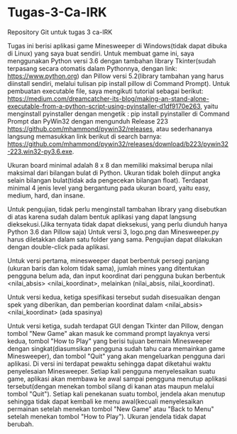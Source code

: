# Tugas-3-Ca-IRK
Repository Git untuk tugas 3 ca-IRK

Tugas ini berisi aplikasi game Minesweeper di Windows(tidak dapat dibuka di Linux) yang saya buat sendiri. Untuk membuat game ini, saya menggunakan Python versi 3.6 dengan tambahan library Tkinter(sudah terpasang secara otomatis dalam Pythonnya, dengan link: https://www.python.org) dan Pillow versi 5.2(library tambahan yang harus diinstall sendiri, melalui tulisan pip install pillow di Command Prompt). Untuk pembuatan executable file, saya mengikuti tutorial sebagai berikut: https://medium.com/dreamcatcher-its-blog/making-an-stand-alone-executable-from-a-python-script-using-pyinstaller-d1df9170e263, yaitu menginstall pyinstaller dengan mengetik : pip install pyinstaller di Command Prompt dan PyWin32 dengan mengunduh Release 223 https://github.com/mhammond/pywin32/releases, atau sederhananya langsung memasukkan link berikut di search barnya: https://github.com/mhammond/pywin32/releases/download/b223/pywin32-223.win32-py3.6.exe.

Ukuran board minimal adalah 8 x 8 dan memiliki maksimal berupa nilai maksimal dari bilangan bulat di Python. Ukuran tidak boleh diinput angka selain bilangan bulat(tidak ada pengecekan bilangan float). Terdapat minimal 4 jenis level yang bergantung pada ukuran board, yaitu easy, medium, hard, dan insane.

Untuk pengujian, tidak perlu menginstall tambahan library yang disebutkan di atas karena sudah dalam bentuk aplikasi yang dapat langsung dieksekusi.(Jika ternyata tidak dapat dieksekusi, yang perlu diunduh hanya Python 3.6 dan Pillow saja) Untuk versi 3, logo.png dan Minesweeper.py harus diletakkan dalam satu folder yang sama. Pengujian dapat dilakukan dengan double-click pada aplikasi.

Untuk versi pertama, minesweeper dapat berbentuk persegi panjang (ukuran baris dan kolom tidak sama), jumlah mines yang ditentukan pengguna belum ada, dan input koordinat dari pengguna bukan berbentuk <nilai_absis> <nilai_koordinat>, melainkan (nilai_absis, nilai_koordinat).

Untuk versi kedua, ketiga spesifikasi tersebut sudah disesuaikan dengan spek yang diberikan, dan pemberian koordinat dalam <nilai_absis> <nilai_koordinat> (ada spasinya)

Untuk versi ketiga, sudah terdapat GUI dengan Tkinter dan Pillow, dengan tombol "New Game" akan masuk ke command prompt layaknya versi kedua, tombol "How to Play" yang berisi tujuan bermain Minesweeper dengan singkat(diasumsikan pengguna sudah tahu cara memainkan game Minesweeper), dan tombol "Quit" yang akan mengeluarkan pengguna dari aplikasi. Di versi ini terdapat pewaktu sehingga dapat diketahui waktu penyelesaian Minesweeper. Setiap kali pengguna menyelesaikan suatu game, aplikasi akan membawa ke awal sampai pengguna menutup aplikasi tersebut(dengan menekan tombol silang di kanan atas maupun melalui tombol "Quit"). Setiap kali penekanan suatu tombol, jendela akan menutup sehingga tidak dapat kembali ke menu awal(kecuali menyelesaikan permainan setelah menekan tombol "New Game" atau "Back to Menu" setelah menekan tombol "How to Play"). Ukuran jendela tidak dapat berubah.
